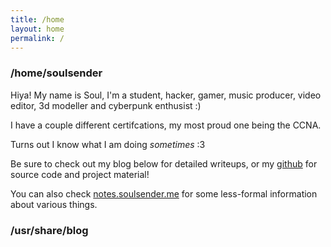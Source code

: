 ```yaml
---
title: /home
layout: home
permalink: /
---
```


### /home/soulsender
Hiya! My name is Soul, I'm a student, hacker, gamer, music producer, video editor, 3d modeller and cyberpunk enthusist :)

I have a couple different certifcations, my most proud one being the CCNA.

Turns out I know what I am doing *sometimes* :3

Be sure to check out my blog below for detailed writeups, or my [github](https://github.com/soulsender) for source code and project material!

You can also check [notes.soulsender.me](https://notes.soulsender.me) for some less-formal information about various things.

### /usr/share/blog